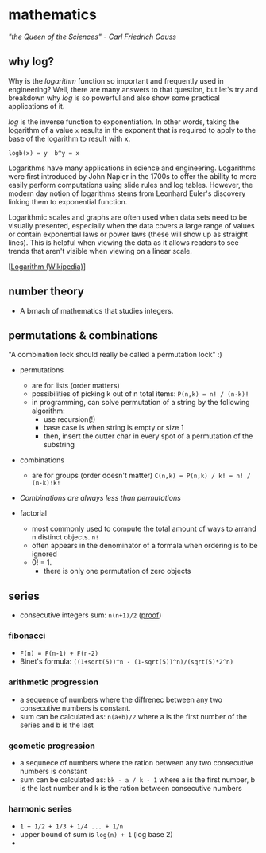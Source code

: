 # mathematics
*"the Queen of the Sciences" - Carl Friedrich Gauss*

## why log?
Why is the *logarithm* function so important and frequently used in engineering?
Well, there are many answers to that question, but let's try and breakdown why
*log* is so powerful and also show some practical applications of it.

*log* is the inverse function to exponentiation. In other words, taking the
logarithm of a value `x` results in the exponent that is required to apply to
the base of the logarithm to result with x.
```
logb(x) = y  b^y = x
```

Logarithms have many applications in science and engineering. Logarithms were
first introduced by John Napier in the 1700s to offer the ability to more easily
perform computations using slide rules and log tables. However, the modern day
notion of logarithms stems from Leonhard Euler's discovery linking them to
exponential function.

Logarithmic scales and graphs are often used when data sets need to be visually
presented, especially when the data covers a large range of values or contain
exponential laws or power laws (these will show up as straight lines). This is
helpful when viewing the data as it allows readers to see trends that aren't
visible when viewing on a linear scale.

[[Logarithm (Wikipedia)](https://en.wikipedia.org/wiki/Logarithm)]

## number theory
* A brnach of mathematics that studies integers. 

## permutations & combinations
"A combination lock should really be called a permutation lock" :) 

* permutations 
    * are for lists (order matters)
    * possibilities of picking k out of n total items:
        `P(n,k) = n! / (n-k)!`
    * in programming, can solve permutation of a string by the following
        algorithm:
        * use recursion(!)
        * base case is when string is empty or size 1
        * then, insert the outter char in every spot of a permutation of the
            substring
* combinations 
    * are for groups (order doesn't matter)
    `C(n,k) = P(n,k) / k! = n! / (n-k)!k!`
    
* *Combinations are always less than permutations* 

* factorial
    * most commonly used to compute the total amount of ways to arrand n
        distinct objects. `n!`
    * often appears in the denominator of a formala when ordering is to be
        ignored
    * 0! = 1.
        * there is only one permutation of zero objects

## series
* consecutive integers sum: `n(n+1)/2` ([proof](https://math.stackexchange.com/questions/2260/proof-for-formula-for-sum-of-sequence-123-ldotsn))

### fibonacci
* `F(n) = F(n-1) + F(n-2)`
* Binet's formula: `((1+sqrt(5))^n - (1-sqrt(5))^n)/(sqrt(5)*2^n)`

### arithmetic progression
* a sequence of numbers where the diffrenec between any two consecutive numbers
    is constant.
* sum can be calculated as: `n(a+b)/2` where a is the first number of the series
    and b is the last

### geometic progression
* a sequnece of numbers where the ration between any two consecutive numbers is
    constant
* sum can be calculated as: `bk - a / k - 1` where a is the first number, b is
    the last number and k is the ration between consecutive numbers

### harmonic series
* `1 + 1/2 + 1/3 + 1/4 ... + 1/n`
* upper bound of sum is `log(n) + 1` (log base 2)
*
